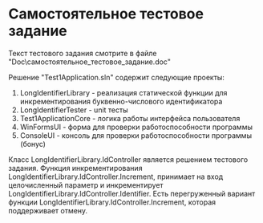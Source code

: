 # Cамостоятельное тестовое задание
 
Текст тестового задания смотрите в файле "Doc\самостоятельное_тестовое_задание.doc"

Решение "Test1Application.sln" содержит следующие проекты:
1. LongIdentifierLibrary - реализация статической функции для инкрементирования буквенно-числового идентификатора
2. LongIdentifierTester - unit тесты 
3. Test1ApplicationCore - логика работы интерфейса пользователя
4. WinFormsUI - форма для проверки работоспособности программы
5. ConsoleUI - консоль для проверки работоспособности программы (бонус)

Класс LongIdentifierLibrary.IdController является решением тестового задания. Функция инкрементирования LongIdentifierLibrary.IdController.Increment, принимает на вход целочисленный параметр и инкрементирует LongIdentifierLibrary.IdController.Identifier. Есть перегруженный вариант функции LongIdentifierLibrary.IdController.Increment, которая поддерживает отмену.

